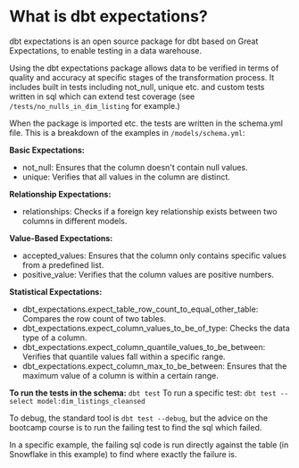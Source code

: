 # What is dbt expectations?

dbt expectations is an open source package for dbt based on Great Expectations, to enable testing in a data warehouse.

Using the dbt expectations package allows data to be verified in terms of quality and accuracy at specific stages of the transformation process. It includes built in tests including not_null, unique etc. and custom tests written in sql which can extend test coverage (see `/tests/no_nulls_in_dim_listing` for example.)

When the package is imported etc. the tests are written in the schema.yml file. This is a breakdown of the examples in `/models/schema.yml`:

**Basic Expectations:**

- not_null: Ensures that the column doesn't contain null values.
- unique: Verifies that all values in the column are distinct.

**Relationship Expectations:**

- relationships: Checks if a foreign key relationship exists between two columns in different models.

**Value-Based Expectations:**

- accepted_values: Ensures that the column only contains specific values from a predefined list.
- positive_value: Verifies that the column values are positive numbers.

**Statistical Expectations:**

- dbt_expectations.expect_table_row_count_to_equal_other_table: Compares the row count of two tables.
- dbt_expectations.expect_column_values_to_be_of_type: Checks the data type of a column.
- dbt_expectations.expect_column_quantile_values_to_be_between: Verifies that quantile values fall within a specific range.
- dbt_expectations.expect_column_max_to_be_between: Ensures that the maximum value of a column is within a certain range.

**To run the tests in the schema:**
`dbt test`
To run a specific test:
`dbt test --select model:dim_listings_cleansed`

To debug, the standard tool is `dbt test --debug`, but the advice on the bootcamp course is to run the failing test to find the sql which failed.

In a specific example, the failing sql code is run directly against the table (in Snowflake in this example) to find where exactly the failure is.
